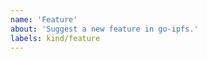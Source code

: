 ```yaml
---
name: 'Feature'
about: 'Suggest a new feature in go-ipfs.'
labels: kind/feature
---
```


<!--
Note: If you'd like to suggest an idea related to IPFS but not specifically related to the go implementation, please file an issue at https://github.com/ipfs/ipfs instead

When requesting a _feature_, please be sure to include:
  * Your motivation. Why do you need the feature?
  * How the feature should work.

Please try to be as specific and concrete as possible.
-->
